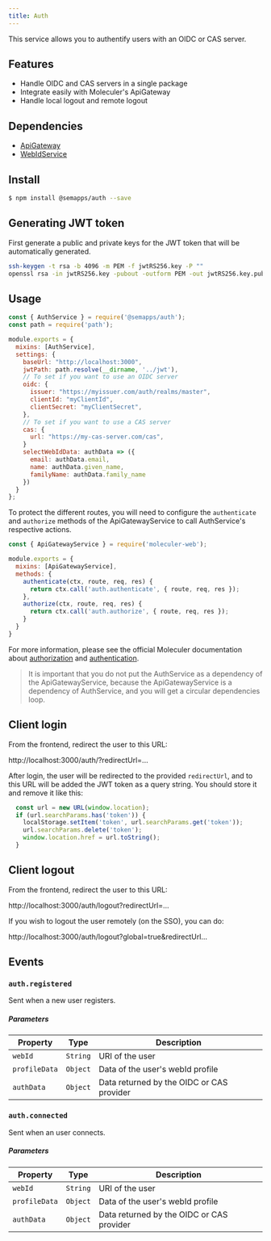 ```yaml
---
title: Auth
---
```


This service allows you to authentify users with an OIDC or CAS server.

## Features

- Handle OIDC and CAS servers in a single package
- Integrate easily with Moleculer's ApiGateway
- Handle local logout and remote logout

## Dependencies

- [ApiGateway](https://moleculer.services/docs/0.14/moleculer-web.html)
- [WebIdService](webid.md)

## Install

```bash
$ npm install @semapps/auth --save
```

## Generating JWT token

First generate a public and private keys for the JWT token that will be automatically generated.

```bash
ssh-keygen -t rsa -b 4096 -m PEM -f jwtRS256.key -P ""
openssl rsa -in jwtRS256.key -pubout -outform PEM -out jwtRS256.key.pub
```

## Usage

```js
const { AuthService } = require('@semapps/auth');
const path = require('path');

module.exports = {
  mixins: [AuthService],
  settings: {
    baseUrl: "http://localhost:3000",
    jwtPath: path.resolve(__dirname, '../jwt'),
    // To set if you want to use an OIDC server
    oidc: {
      issuer: "https://myissuer.com/auth/realms/master",
      clientId: "myClientId",
      clientSecret: "myClientSecret",
    },
    // To set if you want to use a CAS server
    cas: {
      url: "https://my-cas-server.com/cas",
    }
    selectWebIdData: authData => ({
      email: authData.email,
      name: authData.given_name,
      familyName: authData.family_name
    })
  }
};
```

To protect the different routes, you will need to configure the `authenticate` and `authorize` methods of the ApiGatewayService to call AuthService's respective actions.

```js
const { ApiGatewayService } = require('moleculer-web');

module.exports = {
  mixins: [ApiGatewayService],
  methods: {
    authenticate(ctx, route, req, res) {
      return ctx.call('auth.authenticate', { route, req, res });
    },
    authorize(ctx, route, req, res) {
      return ctx.call('auth.authorize', { route, req, res });
    }
  }
}
```

For more information, please see the official Moleculer documentation about [authorization](https://moleculer.services/docs/0.14/moleculer-web.html#Authorization) and [authentication](https://moleculer.services/docs/0.14/moleculer-web.html#Authentication).

> It is important that you do not put the AuthService as a dependency of the ApiGatewayService, because the ApiGatewayService is a dependency of AuthService, and you will get a circular dependencies loop.

## Client login

From the frontend, redirect the user to this URL:

http://localhost:3000/auth/?redirectUrl=...

After login, the user will be redirected to the provided `redirectUrl`, and to this URL will be added the JWT token as a query string. You should store it and remove it like this:

```js
  const url = new URL(window.location);
  if (url.searchParams.has('token')) {
    localStorage.setItem('token', url.searchParams.get('token'));
    url.searchParams.delete('token');
    window.location.href = url.toString();
  }
```

## Client logout

From the frontend, redirect the user to this URL:

http://localhost:3000/auth/logout?redirectUrl=...

If you wish to logout the user remotely (on the SSO), you can do:

http://localhost:3000/auth/logout?global=true&redirectUrl...


## Events

### `auth.registered`

Sent when a new user registers.

##### Parameters
| Property | Type | Description |
| -------- | ---- | ----------- |
| `webId` | `String` | URI of the user |
| `profileData` | `Object` | Data of the user's webId profile |
| `authData` | `Object` | Data returned by the OIDC or CAS provider |

### `auth.connected`

Sent when an user connects.

##### Parameters
| Property | Type | Description |
| -------- | ---- | ----------- |
| `webId` | `String` | URI of the user |
| `profileData` | `Object` | Data of the user's webId profile |
| `authData` | `Object` | Data returned by the OIDC or CAS provider |
